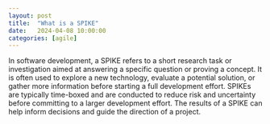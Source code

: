 ```yaml
---
layout: post
title:  "What is a SPIKE"
date:   2024-04-08 10:00:00
categories: [agile]
---
```


In software development, a SPIKE refers to a short research task or investigation aimed at answering a specific question or proving a concept. It is often used to explore a new technology, evaluate a potential solution, or gather more information before starting a full development effort. SPIKEs are typically time-boxed and are conducted to reduce risk and uncertainty before committing to a larger development effort. The results of a SPIKE can help inform decisions and guide the direction of a project.
